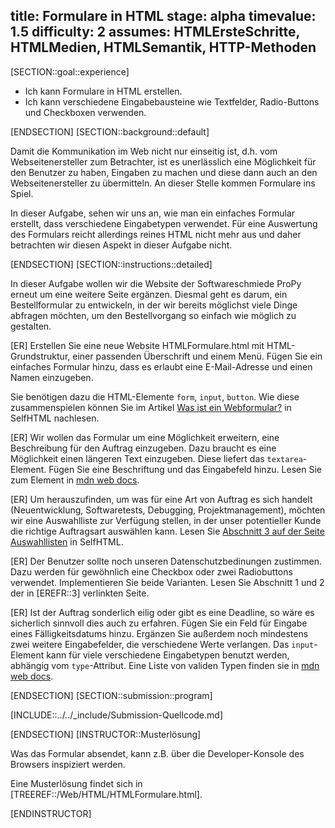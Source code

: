 title: Formulare in HTML
stage: alpha
timevalue: 1.5
difficulty: 2
assumes: HTMLErsteSchritte, HTMLMedien, HTMLSemantik, HTTP-Methoden
---
[SECTION::goal::experience]

- Ich kann Formulare in HTML erstellen.
- Ich kann verschiedene Eingabebausteine wie Textfelder, Radio-Buttons und Checkboxen verwenden.

[ENDSECTION]
[SECTION::background::default]

Damit die Kommunikation im Web nicht nur einseitig ist, d.h. vom Webseitenersteller
zum Betrachter, ist es unerlässlich eine Möglichkeit für den Benutzer zu haben,
Eingaben zu machen und diese dann auch an den Webseitenersteller zu übermitteln.
An dieser Stelle kommen Formulare ins Spiel.

In dieser Aufgabe, sehen wir uns an, wie man ein einfaches Formular erstellt,
dass verschiedene Eingabetypen verwendet. Für eine Auswertung des Formulars reicht allerdings
reines HTML nicht mehr aus und daher betrachten wir diesen Aspekt in dieser Aufgabe nicht.

[ENDSECTION]
[SECTION::instructions::detailed]

In dieser Aufgabe wollen wir die Website der Softwareschmiede ProPy erneut um eine weitere Seite ergänzen. 
Diesmal geht es darum, ein Bestellformular zu entwickeln, in der wir bereits möglichst viele Dinge abfragen möchten,
um den Bestellvorgang so einfach wie möglich zu gestalten.

[ER] Erstellen Sie eine neue Website HTMLFormulare.html mit HTML-Grundstruktur, einer passenden Überschrift und einem Menü. 
Fügen Sie ein einfaches Formular hinzu, dass es erlaubt eine E-Mail-Adresse und einen Namen einzugeben.

Sie benötigen dazu die HTML-Elemente `form`, `input`, `button`. 
Wie diese zusammenspielen können Sie im Artikel 
[Was ist ein Webformular?](https://wiki.selfhtml.org/wiki/Formulare/Was_ist_ein_Webformular%3F) in SelfHTML nachlesen.

[ER] Wir wollen das Formular um eine Möglichkeit erweitern, eine Beschreibung für den Auftrag einzugeben. 
Dazu braucht es eine Möglichkeit einen längeren Text einzugeben. 
Diese liefert das `textarea`-Element. 
Fügen Sie eine Beschriftung und das Eingabefeld hinzu. 
Lesen Sie zum Element in [mdn web docs](https://developer.mozilla.org/en-US/docs/Web/HTML/Element/textarea).

[ER] Um herauszufinden, um was für eine Art von Auftrag es sich handelt 
(Neuentwicklung, Softwaretests, Debugging, Projektmanagement),
möchten wir eine Auswahlliste zur Verfügung stellen, in der unser potentieller Kunde 
die richtige Auftragsart auswählen kann. 
Lesen Sie [Abschnitt 3 auf der Seite Auswahllisten](https://wiki.selfhtml.org/wiki/Formulare/Auswahllisten) in SelfHTML.

[ER] Der Benutzer sollte noch unseren Datenschutzbedinungen zustimmen. 
Dazu werden für gewöhnlich eine Checkbox oder zwei Radiobuttons verwendet.
Implementieren Sie beide Varianten.
Lesen Sie Abschnitt 1 und 2 der in [EREFR::3] verlinkten Seite.

[ER] Ist der Auftrag sonderlich eilig oder gibt es eine Deadline, so wäre es sicherlich sinnvoll dies auch zu erfahren.
Fügen Sie ein Feld für Eingabe eines Fälligkeitsdatums hinzu. 
Ergänzen Sie außerdem noch mindestens zwei weitere Eingabefelder, die verschiedene Werte verlangen.
Das `input`-Element kann für viele verschiedene Eingabetypen benutzt werden, abhängig vom `type`-Attribut.
Eine Liste von validen Typen finden sie in [mdn web docs](https://developer.mozilla.org/en-US/docs/Web/HTML/Element/input).


[ENDSECTION]
[SECTION::submission::program]

[INCLUDE::../../_include/Submission-Quellcode.md]

[ENDSECTION]
[INSTRUCTOR::Musterlösung]

Was das Formular absendet, kann z.B. über die Developer-Konsole des Browsers inspiziert werden.

Eine Musterlösung findet sich in [TREEREF::/Web/HTML/HTMLFormulare.html].

[ENDINSTRUCTOR]
